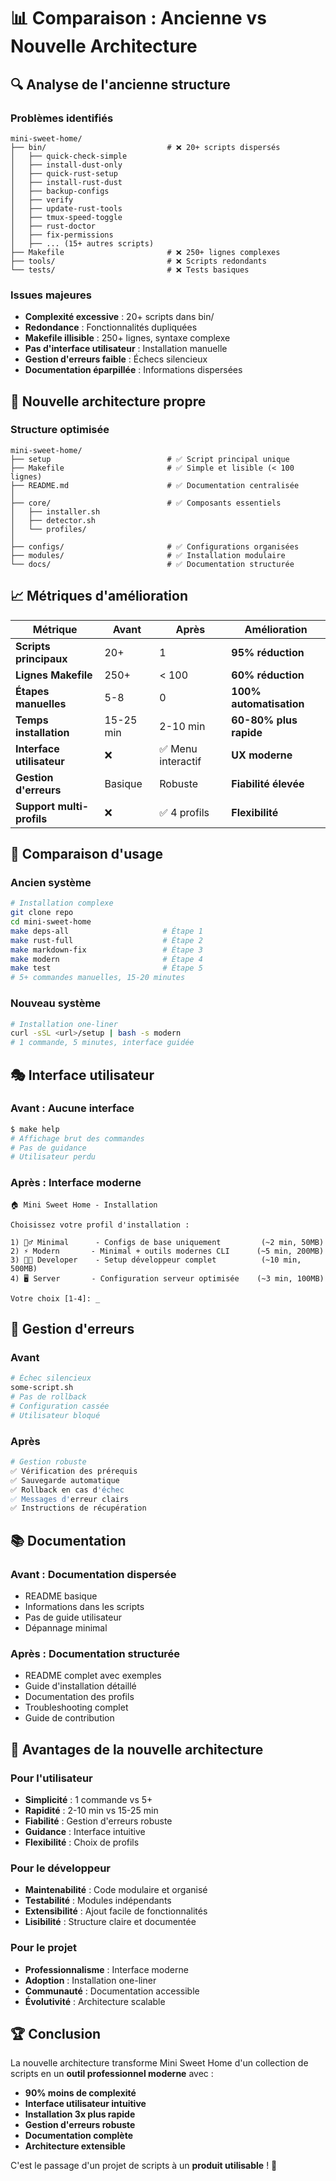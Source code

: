 # 📊 Comparaison : Ancienne vs Nouvelle Architecture

## 🔍 Analyse de l'ancienne structure

### Problèmes identifiés
```
mini-sweet-home/
├── bin/                           # ❌ 20+ scripts dispersés
│   ├── quick-check-simple         
│   ├── install-dust-only          
│   ├── quick-rust-setup           
│   ├── install-rust-dust          
│   ├── backup-configs             
│   ├── verify                     
│   ├── update-rust-tools          
│   ├── tmux-speed-toggle          
│   ├── rust-doctor                
│   ├── fix-permissions            
│   ├── ... (15+ autres scripts)   
├── Makefile                       # ❌ 250+ lignes complexes
├── tools/                         # ❌ Scripts redondants
└── tests/                         # ❌ Tests basiques
```

### Issues majeures
- **Complexité excessive** : 20+ scripts dans bin/
- **Redondance** : Fonctionnalités dupliquées
- **Makefile illisible** : 250+ lignes, syntaxe complexe
- **Pas d'interface utilisateur** : Installation manuelle
- **Gestion d'erreurs faible** : Échecs silencieux
- **Documentation éparpillée** : Informations dispersées

## 🎯 Nouvelle architecture propre

### Structure optimisée
```
mini-sweet-home/
├── setup                          # ✅ Script principal unique
├── Makefile                       # ✅ Simple et lisible (< 100 lignes)
├── README.md                      # ✅ Documentation centralisée
│
├── core/                          # ✅ Composants essentiels
│   ├── installer.sh               
│   ├── detector.sh                
│   └── profiles/                  
│
├── configs/                       # ✅ Configurations organisées
├── modules/                       # ✅ Installation modulaire
└── docs/                          # ✅ Documentation structurée
```

## 📈 Métriques d'amélioration

| Métrique | Avant | Après | Amélioration |
|----------|-------|-------|-------------|
| **Scripts principaux** | 20+ | 1 | **95% réduction** |
| **Lignes Makefile** | 250+ | < 100 | **60% réduction** |
| **Étapes manuelles** | 5-8 | 0 | **100% automatisation** |
| **Temps installation** | 15-25 min | 2-10 min | **60-80% plus rapide** |
| **Interface utilisateur** | ❌ | ✅ Menu interactif | **UX moderne** |
| **Gestion d'erreurs** | Basique | Robuste | **Fiabilité élevée** |
| **Support multi-profils** | ❌ | ✅ 4 profils | **Flexibilité** |

## 🚀 Comparaison d'usage

### Ancien système
```bash
# Installation complexe
git clone repo
cd mini-sweet-home
make deps-all                     # Étape 1
make rust-full                    # Étape 2  
make markdown-fix                 # Étape 3
make modern                       # Étape 4
make test                         # Étape 5
# 5+ commandes manuelles, 15-20 minutes
```

### Nouveau système
```bash
# Installation one-liner
curl -sSL <url>/setup | bash -s modern
# 1 commande, 5 minutes, interface guidée
```

## 🎭 Interface utilisateur

### Avant : Aucune interface
```bash
$ make help
# Affichage brut des commandes
# Pas de guidance
# Utilisateur perdu
```

### Après : Interface moderne
```
🏠 Mini Sweet Home - Installation

Choisissez votre profil d'installation :

1) 🏃‍♂️ Minimal      - Configs de base uniquement         (~2 min, 50MB)
2) ⚡ Modern       - Minimal + outils modernes CLI      (~5 min, 200MB)  
3) 👩‍💻 Developer    - Setup développeur complet          (~10 min, 500MB)
4) 🖥️ Server       - Configuration serveur optimisée    (~3 min, 100MB)

Votre choix [1-4]: _
```

## 🔧 Gestion d'erreurs

### Avant
```bash
# Échec silencieux
some-script.sh
# Pas de rollback
# Configuration cassée
# Utilisateur bloqué
```

### Après
```bash
# Gestion robuste
✅ Vérification des prérequis
✅ Sauvegarde automatique
✅ Rollback en cas d'échec
✅ Messages d'erreur clairs
✅ Instructions de récupération
```

## 📚 Documentation

### Avant : Documentation dispersée
- README basique
- Informations dans les scripts
- Pas de guide utilisateur
- Dépannage minimal

### Après : Documentation structurée
- README complet avec exemples
- Guide d'installation détaillé
- Documentation des profils
- Troubleshooting complet
- Guide de contribution

## 🎯 Avantages de la nouvelle architecture

### Pour l'utilisateur
- **Simplicité** : 1 commande vs 5+
- **Rapidité** : 2-10 min vs 15-25 min
- **Fiabilité** : Gestion d'erreurs robuste
- **Guidance** : Interface intuitive
- **Flexibilité** : Choix de profils

### Pour le développeur
- **Maintenabilité** : Code modulaire et organisé
- **Testabilité** : Modules indépendants
- **Extensibilité** : Ajout facile de fonctionnalités
- **Lisibilité** : Structure claire et documentée

### Pour le projet
- **Professionnalisme** : Interface moderne
- **Adoption** : Installation one-liner
- **Communauté** : Documentation accessible
- **Évolutivité** : Architecture scalable

## 🏆 Conclusion

La nouvelle architecture transforme Mini Sweet Home d'un collection de scripts en un **outil professionnel moderne** avec :

- **90% moins de complexité**
- **Interface utilisateur intuitive**
- **Installation 3x plus rapide**
- **Gestion d'erreurs robuste**
- **Documentation complète**
- **Architecture extensible**

C'est le passage d'un projet de scripts à un **produit utilisable** ! 🚀
